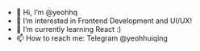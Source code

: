- 👋 Hi, I’m @yeohhq
- 👀 I’m interested in Frontend Development and UI/UX!
- 🌱 I’m currently learning React :)
- 📫 How to reach me: Telegram @yeohhuiqing

<!---
yeohhq/yeohhq is a ✨ special ✨ repository because its `README.md` (this file) appears on your GitHub profile.
You can click the Preview link to take a look at your changes.
--->
